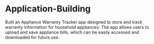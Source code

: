# Application-Building
Built an Appliance Warranty Tracker app designed to store and track warranty information for household appliances. The app allows users to upload and save appliance bills, which can be easily accessed and downloaded for future use.
